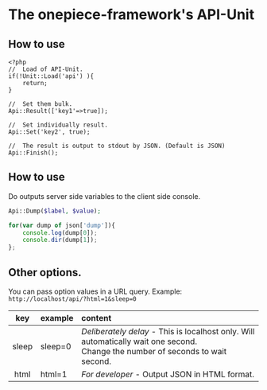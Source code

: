 The onepiece-framework's API-Unit
===

## How to use

```
<?php
//  Load of API-Unit.
if(!Unit::Load('api') ){
    return;
}

//  Set them bulk.
Api::Result(['key1'=>true]);

//  Set individually result.
Api::Set('key2', true);

//  The result is output to stdout by JSON. (Default is JSON)
Api::Finish();
```

## How to use

 Do outputs server side variables to the client side console.

```php
Api::Dump($label, $value);
```

```javascript
for(var dump of json['dump']){
    console.log(dump[0]);
    console.dir(dump[1]);
};
```

## Other options.

 You can pass option values in a URL query.
 Example: `http://localhost/api/?html=1&sleep=0`

| key    | example | content |
|:------:|:--------|:--------|
| sleep  | sleep=0 | *Deliberately delay* - This is localhost only. Will automatically wait one second.<br/> Change the number of seconds to wait second. |
| html   | html=1  | *For developer* - Output JSON in HTML format. |
